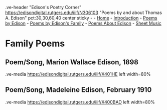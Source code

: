 .ve-header "Edison's Poetry Corner" https://edisondigital.rutgers.edu/iiif/N306103 "Poems by and about Thomas A. Edison" pct:30,30,60,40 center sticky - 
    - [Home](/)
    - [Introduction](/introduction)
    - [Poems by Edison](/poems-by-edison)
    - [Poems by Edison's Family](/family-poems)
    - [Poems About Edison](/poems-about-edison)
    - [Sheet Music](/sheet-music)
   
# Family Poems

## Poem/Song, Marion Wallace Edison, 1898

.ve-media https://edisondigital.rutgers.edu/iiif/X401HE left width=80%

##  Poem/Song, Madeleine Edison, February 1910

.ve-media https://edisondigital.rutgers.edu/iiif/X400BAD left width=80%
